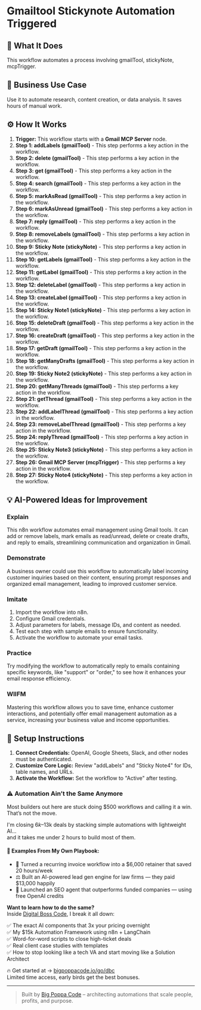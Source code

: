 # Gmailtool Stickynote Automation Triggered

## 🚀 What It Does
This workflow automates a process involving gmailTool, stickyNote, mcpTrigger.

## 💼 Business Use Case
Use it to automate research, content creation, or data analysis. It saves hours of manual work.

## ⚙️ How It Works
1.  **Trigger:** This workflow starts with a **Gmail MCP Server** node.
2. **Step 1: addLabels (gmailTool)** - This step performs a key action in the workflow.
3. **Step 2: delete (gmailTool)** - This step performs a key action in the workflow.
4. **Step 3: get (gmailTool)** - This step performs a key action in the workflow.
5. **Step 4: search (gmailTool)** - This step performs a key action in the workflow.
6. **Step 5: markAsRead (gmailTool)** - This step performs a key action in the workflow.
7. **Step 6: markAsUnread (gmailTool)** - This step performs a key action in the workflow.
8. **Step 7: reply (gmailTool)** - This step performs a key action in the workflow.
9. **Step 8: removeLabels (gmailTool)** - This step performs a key action in the workflow.
10. **Step 9: Sticky Note (stickyNote)** - This step performs a key action in the workflow.
11. **Step 10: getLabels (gmailTool)** - This step performs a key action in the workflow.
12. **Step 11: getLabel (gmailTool)** - This step performs a key action in the workflow.
13. **Step 12: deleteLabel (gmailTool)** - This step performs a key action in the workflow.
14. **Step 13: createLabel (gmailTool)** - This step performs a key action in the workflow.
15. **Step 14: Sticky Note1 (stickyNote)** - This step performs a key action in the workflow.
16. **Step 15: deleteDraft (gmailTool)** - This step performs a key action in the workflow.
17. **Step 16: createDraft (gmailTool)** - This step performs a key action in the workflow.
18. **Step 17: getDraft (gmailTool)** - This step performs a key action in the workflow.
19. **Step 18: getManyDrafts (gmailTool)** - This step performs a key action in the workflow.
20. **Step 19: Sticky Note2 (stickyNote)** - This step performs a key action in the workflow.
21. **Step 20: getManyThreads (gmailTool)** - This step performs a key action in the workflow.
22. **Step 21: getThread (gmailTool)** - This step performs a key action in the workflow.
23. **Step 22: addLabelThread (gmailTool)** - This step performs a key action in the workflow.
24. **Step 23: removeLabelThread (gmailTool)** - This step performs a key action in the workflow.
25. **Step 24: replyThread (gmailTool)** - This step performs a key action in the workflow.
26. **Step 25: Sticky Note3 (stickyNote)** - This step performs a key action in the workflow.
27. **Step 26: Gmail MCP Server (mcpTrigger)** - This step performs a key action in the workflow.
28. **Step 27: Sticky Note4 (stickyNote)** - This step performs a key action in the workflow.

## 💡 AI-Powered Ideas for Improvement
### Explain
This n8n workflow automates email management using Gmail tools. It can add or remove labels, mark emails as read/unread, delete or create drafts, and reply to emails, streamlining communication and organization in Gmail.

### Demonstrate
A business owner could use this workflow to automatically label incoming customer inquiries based on their content, ensuring prompt responses and organized email management, leading to improved customer service.

### Imitate
1. Import the workflow into n8n.
2. Configure Gmail credentials.
3. Adjust parameters for labels, message IDs, and content as needed.
4. Test each step with sample emails to ensure functionality.
5. Activate the workflow to automate your email tasks.

### Practice
Try modifying the workflow to automatically reply to emails containing specific keywords, like "support" or "order," to see how it enhances your email response efficiency.

### WIIFM
Mastering this workflow allows you to save time, enhance customer interactions, and potentially offer email management automation as a service, increasing your business value and income opportunities.

## 🔧 Setup Instructions
1. **Connect Credentials:** OpenAI, Google Sheets, Slack, and other nodes must be authenticated.
2. **Customize Core Logic:** Review "addLabels" and "Sticky Note4" for IDs, table names, and URLs.
3. **Activate the Workflow:** Set the workflow to "Active" after testing.

### ⚠️ Automation Ain’t the Same Anymore

Most builders out here are stuck doing $500 workflows and calling it a win.  
That’s not the move.  

I'm closing $6k–$13k deals by stacking simple automations with lightweight AI...  
and it takes me under 2 hours to build most of them.

#### 🧠 Examples From My Own Playbook:
- 🔁 Turned a recurring invoice workflow into a $6,000 retainer that saved 20 hours/week  
- ⚖️ Built an AI-powered lead gen engine for law firms — they paid $13,000 happily  
- 🚀 Launched an SEO agent that outperforms funded companies — using free OpenAI credits  

**Want to learn how to do the same?**  
Inside [Digital Boss Code](https://bigpoppacode.io/go/dbc), I break it all down:

✅ The exact AI components that 3x your pricing overnight  
✅ My $15k Automation Framework using n8n + LangChain  
✅ Word-for-word scripts to close high-ticket deals  
✅ Real client case studies with templates  
✅ How to stop looking like a tech VA and start moving like a Solution Architect  

🔥 Get started at → [bigpoppacode.io/go/dbc](https://bigpoppacode.io/go/dbc)  
Limited time access, early birds get the best bonuses.

---
> Built by [Big Poppa Code](https://bigpoppacode.io) – architecting automations that scale people, profits, and purpose.
